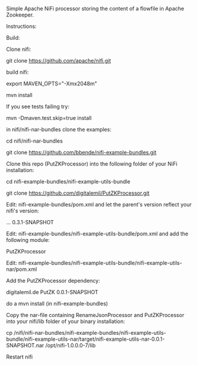 Simple Apache NiFi processor storing the content of a flowfile in Apache Zookeeper.


Instructions:

Build:

Clone nifi:

git clone https://github.com/apache/nifi.git

build nifi:

export MAVEN_OPTS="-Xmx2048m"

mvn install

If you see tests failing try:

mvn -Dmaven.test.skip=true install

in nifi/nifi-nar-bundles clone the examples:

cd nifi/nifi-nar-bundles

git clone https://github.com/bbende/nifi-example-bundles.git


Clone this repo (PutZKProcessor) into the following folder of your NiFi installation:

cd nifi-example-bundles/nifi-example-utils-bundle

git clone https://github.com/digitalemil/PutZKProcessor.git

Edit:
nifi-example-bundles/pom.xml
and let the parent's version reflect your nifi's version:

<parent>
        ...
	<version>0.3.1-SNAPSHOT</version>
</parent>


Edit:
nifi-example-bundles/nifi-example-utils-bundle/pom.xml
and add the following module:

<module>PutZKProcessor</module>

Edit:
nifi-example-bundles/nifi-example-utils-bundle/nifi-example-utils-nar/pom.xml

Add the PutZKProcessor dependency:

<dependency>
           <groupId>digitalemil.de</groupId>
           <artifactId>PutZK</artifactId>
           <version>0.0.1-SNAPSHOT</version>
</dependency>
	
do a
mvn install
(in nifi-example-bundles)

Copy the nar-file containing RenameJsonProcessor and PutZKProcessor into your nifi/lib folder of your binary installation:

cp /nifi/nifi-nar-bundles/nifi-example-bundles/nifi-example-utils-bundle/nifi-example-utils-nar/target/nifi-example-utils-nar-0.0.1-SNAPSHOT.nar /opt/nifi-1.0.0.0-7/lib

Restart nifi
